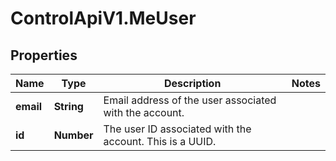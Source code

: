 # ControlApiV1.MeUser

## Properties

Name | Type | Description | Notes
------------ | ------------- | ------------- | -------------
**email** | **String** | Email address of the user associated with the account. | 
**id** | **Number** | The user ID associated with the account. This is a UUID. | 


